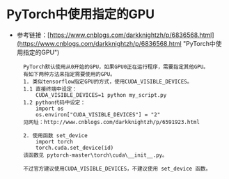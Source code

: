 # PyTorch中使用指定的GPU
- 参考链接：[https://www.cnblogs.com/darkknightzh/p/6836568.html](https://www.cnblogs.com/darkknightzh/p/6836568.html "PyTorch中使用指定的GPU")

		PyTorch默认使用从0开始的GPU，如果GPU0正在运行程序，需要指定其他GPU。
		有如下两种方法来指定需要使用的GPU。
		1. 类似tensorflow指定GPU的方式，使用CUDA_VISIBLE_DEVICES。
		1.1 直接终端中设定：
			CUDA_VISIBLE_DEVICES=1 python my_script.py
		1.2 python代码中设定：
			import os
			os.environ["CUDA_VISIBLE_DEVICES"] = "2"
		见网址：http://www.cnblogs.com/darkknightzh/p/6591923.html
		
		2. 使用函数 set_device
			import torch
			torch.cuda.set_device(id)
		该函数见 pytorch-master\torch\cuda\__init__.py。
		
		不过官方建议使用CUDA_VISIBLE_DEVICES，不建议使用 set_device 函数。
